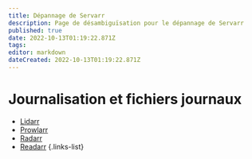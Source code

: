 ```yaml
---
title: Dépannage de Servarr
description: Page de désambiguïsation pour le dépannage de Servarr
published: true
date: 2022-10-13T01:19:22.871Z
tags: 
editor: markdown
dateCreated: 2022-10-13T01:19:22.871Z
---
```


# Journalisation et fichiers journaux

- [Lidarr](/lidarr/troubleshooting#journalisation-et-fichiers-journaux)
- [Prowlarr](/prowlarr/troubleshooting#journalisation-et-fichiers-journaux)
- [Radarr](/radarr/troubleshooting#journalisation-et-fichiers-journaux)
- [Readarr](/readarr/troubleshooting#journalisation-et-fichiers-journaux)
{.links-list}